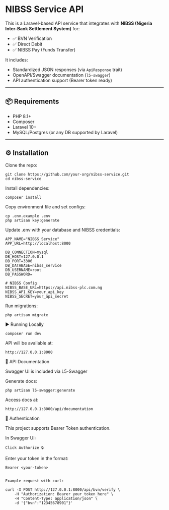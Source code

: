# NIBSS Service API

This is a Laravel-based API service that integrates with **NIBSS (Nigeria Inter-Bank Settlement System)** for:  
- ✅ BVN Verification  
- ✅ Direct Debit  
- ✅ NIBSS Pay (Funds Transfer)  

It includes:  
- Standardized JSON responses (via `ApiResponse` trait)  
- OpenAPI/Swagger documentation (`l5-swagger`)  
- API authentication support (Bearer token ready)  

---

## 📦 Requirements

- PHP 8.1+  
- Composer  
- Laravel 10+  
- MySQL/Postgres (or any DB supported by Laravel)  

---

## ⚙️ Installation

Clone the repo:

    git clone https://github.com/your-org/nibss-service.git
    cd nibss-service


Install dependencies:

    composer install


Copy environment file and set configs:

    cp .env.example .env
    php artisan key:generate


Update .env with your database and NIBSS credentials:

    APP_NAME="NIBSS Service"
    APP_URL=http://localhost:8000

    DB_CONNECTION=mysql
    DB_HOST=127.0.0.1
    DB_PORT=3306
    DB_DATABASE=nibss_service
    DB_USERNAME=root
    DB_PASSWORD=

    # NIBSS Config
    NIBSS_BASE_URL=https://api.nibss-plc.com.ng
    NIBSS_API_KEY=your_api_key
    NIBSS_SECRET=your_api_secret


Run migrations:

    php artisan migrate

▶️ Running Locally

    composer run dev


API will be available at:

    http://127.0.0.1:8000

📖 API Documentation

Swagger UI is included via L5-Swagger

Generate docs:

    php artisan l5-swagger:generate


Access docs at:

    http://127.0.0.1:8000/api/documentation

🔐 Authentication

This project supports Bearer Token authentication.

In Swagger UI:

    Click Authorize 🔒

Enter your token in the format:

    Bearer <your-token>


    Example request with curl:

    curl -X POST http://127.0.0.1:8000/api/bvn/verify \
        -H "Authorization: Bearer your_token_here" \
        -H "Content-Type: application/json" \
        -d '{"bvn":"12345678901"}'

